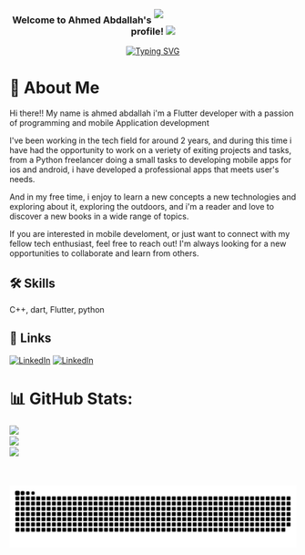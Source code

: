 <img width="250" align="right" src="![image](https://github.com/wafaMohamed/wafaMohamed/assets/101423134/e136b979-c1da-4776-9dad-21362606a984)
">

<h3 align="center">
  Welcome to Ahmed Abdallah's profile!
  <img src="https://media.giphy.com/media/hvRJCLFzcasrR4ia7z/giphy.gif" width="28">
</h3>

<!-- Typing SVG by DenverCoder1 - https://github.com/DenverCoder1/readme-typing-svg -->
<p align="center">
  <a href="https://git.io/typing-svg"><img src="https://readme-typing-svg.demolab.com?font=Fira+Code&weight=700&size=22&duration=8000&pause=1000&center=true&vCenter=true&width=445&height=60&lines=Flutter+developer;Always+learn+things+with+passion" alt="Typing SVG" /></a></a></p> 

# 🚀 About Me
Hi there!! My name is ahmed abdallah i'm a Flutter developer with a passion of programming and mobile Application development

I've been working in the tech field for around 2 years, and during this time i have had the opportunity to work on a veriety of exiting projects and tasks, from a Python freelancer doing a small tasks to developing mobile apps for ios and android, i have developed a professional apps that meets user's needs.

And in my free time, i enjoy to learn a new concepts a new technologies and exploring about it, exploring the outdoors, and i'm a reader and love to discover a new books in a wide range of topics.

If you are interested in mobile develoment, or just want to connect with my fellow tech enthusiast, feel free to reach out! I'm always looking for a new opportunities to collaborate and learn from others.





## 🛠 Skills
C++, dart, Flutter, python




## 🔗 Links
[![LinkedIn](https://img.shields.io/badge/LinkedIn-%230077B5.svg?logo=linkedin&logoColor=white)](https://www.linkedin.com/in/ahmed-abdallah-a6a234264)
[![LinkedIn](https://img.shields.io/badge/LinkedIn-%230077B5.svg?logo=linkedin&logoColor=white)](https://www.linkedin.com/in/ahmed-abdallah-902032322)

# 📊 GitHub Stats:
![](https://github-readme-stats.vercel.app/api?username=Ahmed3bdallah1&theme=default&hide_border=false&include_all_commits=true&count_private=true)<br/>
![](https://github-readme-streak-stats.herokuapp.com/?user=Ahmed3bdallah1&theme=default&hide_border=false)<br/>
![](https://github-readme-stats.vercel.app/api/top-langs/?username=Ahmed3bdallah1&theme=default&hide_border=false&include_all_commits=true&count_private=true&layout=compact)

<p align="center">
  <br><br>
  <img src="images/snake.svg" style="background:#161b22;">
  <br><br><br><br>
</p>
